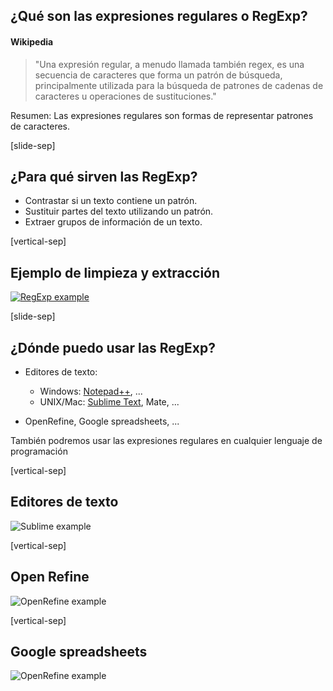 ## ¿Qué son las expresiones regulares o RegExp?

#### Wikipedia

<blockquote cite="http://es.wikipedia.org/wiki/Expresi%C3%B3n_regular">
    "Una expresión regular, a menudo llamada también regex, es una secuencia de caracteres que forma un patrón de búsqueda, principalmente utilizada para la búsqueda de patrones de cadenas de caracteres u operaciones de sustituciones."
</blockquote>

Resumen: Las expresiones regulares son formas de representar patrones de caracteres.
<!-- .element: class="sm_note_med" -->

[slide-sep]

## ¿Para qué sirven las RegExp?

* Contrastar si un texto contiene un patrón.
* Sustituir partes del texto utilizando un patrón.
* Extraer grupos de información de un texto.

[vertical-sep]

## Ejemplo de limpieza y extracción

<a target="_blank" href="http://rubular.com/r/zjATuJnwMB">
    <img alt="RegExp example" class="img_80" data-src="images/regexp0.jpg"></img>
</a>

[slide-sep]

## ¿Dónde puedo usar las RegExp?

* Editores de texto:
    * Windows: <a target="_blank" href="https://notepad-plus-plus.org/download/v6.7.8.2.html">Notepad++</a>, ...
    * UNIX/Mac: <a target="_blank" href="http://www.sublimetext.com/2">Sublime Text</a>, Mate, ...

* OpenRefine, Google spreadsheets, ...

También podremos usar las expresiones regulares 
en cualquier lenguaje de programación <!-- .element: class="sm_note_med" -->

[vertical-sep]

## Editores de texto

![Sublime example][sublime_img] <!-- .element: class="img_80" -->

[sublime_img]: images/sublime.jpg

[vertical-sep]

## Open Refine

![OpenRefine example][refine_img] <!-- .element: class="img_80" -->

[refine_img]: images/refine.jpg

[vertical-sep]

## Google spreadsheets

![OpenRefine example][spreadsheet_img] <!-- .element: class="img_80" -->

[spreadsheet_img]: images/spreadsheet.jpg
